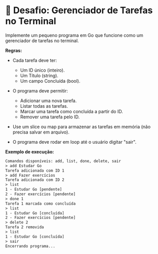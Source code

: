 # 🚀 Desafio: Gerenciador de Tarefas no Terminal

Implemente um pequeno programa em Go que funcione como um gerenciador de tarefas no terminal.

**Regras:**

* Cada tarefa deve ter:
    * Um ID único (inteiro).
    * Um Título (string).
    * Um campo Concluída (bool).

* O programa deve permitir:
    * Adicionar uma nova tarefa.
    * Listar todas as tarefas.
    * Marcar uma tarefa como concluída a partir do ID.
    * Remover uma tarefa pelo ID.

* Use um slice ou map para armazenar as tarefas em memória (não precisa salvar em arquivo).

* O programa deve rodar em loop até o usuário digitar "sair".

**Exemplo de execução:**
```txt
Comandos disponíveis: add, list, done, delete, sair
> add Estudar Go
Tarefa adicionada com ID 1
> add Fazer exercícios
Tarefa adicionada com ID 2
> list
1 - Estudar Go [pendente]
2 - Fazer exercícios [pendente]
> done 1
Tarefa 1 marcada como concluída
> list
1 - Estudar Go [concluída]
2 - Fazer exercícios [pendente]
> delete 2
Tarefa 2 removida
> list
1 - Estudar Go [concluída]
> sair
Encerrando programa...
```